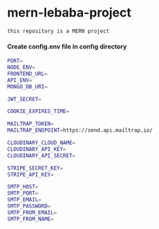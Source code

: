 # mern-lebaba-project

`this repository is a MERN project`

#### Create config.env file in config directory
```bash
PORT=
NODE_ENV=
FRONTEND_URL=
API_ENV=
MONGO_DB_URI=

JWT_SECRET=

COOKIE_EXPIRES_TIME=

MAILTRAP_TOKEN=
MAILTRAP_ENDPOINT=https://send.api.mailtrap.io/

CLOUDINARY_CLOUD_NAME=
CLOUDINARY_API_KEY=
CLOUDINARY_API_SECRET=

STRIPE_SECRET_KEY=
STRIPE_API_KEY=

SMTP_HOST=
SMTP_PORT=
SMTP_EMAIL=
SMTP_PASSWORD=
SMTP_FROM_EMAIL=
SMTP_FROM_NAME=
```